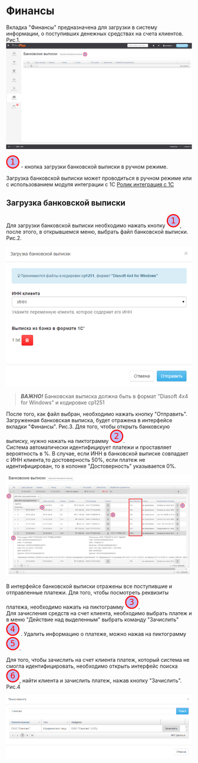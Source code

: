 # Финансы

Вкладка "Финансы" предназначена для загрузки в систему информации, о поступивших денежных средствах на счета клиентов. Рис.1.  
![](assets/finansi1.png)

![](assets/1.png) - кнопка загрузки банковской выписки в ручном режиме.

Загрузка банковской выписки может проводиться в ручном режиме или с использованием модуля интеграции с 1С [Ролик интеграция с 1С](http://www.youtube.com/watch?v=7wSDOFz_V2c)

## Загрузка банковской выписки

Для загрузки банковской выписки необходимо нажать кнопку ![](assets/1.png), после этого, в открывшемся меню, выбрать файл банковской выписки. Рис.2.

![](assets/finansi2.png)

> _**ВАЖНО!**_ Банковская выписка должна быть в формат "Diasoft 4x4 for Windows" и кодировке cp1251

После того, как файл выбран, необходимо нажать кнопку "Отправить". Загруженная банковская выписка, будет отражена в интерфейсе вкладки "Финансы". Рис.3. Для того, чтобы открыть банковскую выписку, нужно нажать на пиктограмму ![](assets/2.png).  
Система автоматически идентифицирует платежи и проставляет вероятность в %. В случае, если ИНН в банковской выписке совпадает с ИНН клиента,то достоверность 50%, если платеж не идентифицирован, то в колонке "Достоверность" указывается 0%.

![](assets/finansi3.png)

В интерфейсе банковской выписки отражены все поступившие и отправленные платежи. Для того, чтобы посмотреть реквизиты платежа, необходимо нажать на пиктограмму ![](assets/3.png).  
Для зачисления средств на счет клиента, необходимо выбрать платеж и в меню "Действие над выделенным" выбрать команду "Зачислить" ![](assets/4.png) . Удалить информацию о платеже, можно нажав на пиктограмму ![](assets/5.png).

Для того, чтобы зачислить на счет клиента платеж, который система не смогла идентифицировать, необходимо открыть интерфейс поиска ![](assets/6.png), найти клиента и зачислить платеж, нажав кнопку "Зачислить". Рис.4

![](assets/finansi4.png)

